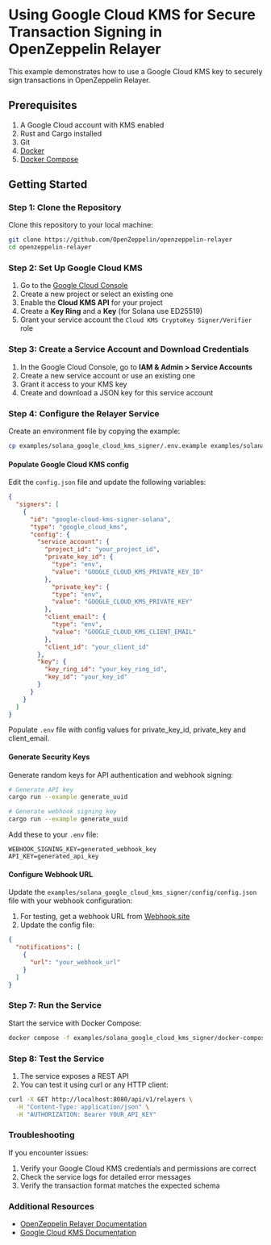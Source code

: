 # Using Google Cloud KMS for Secure Transaction Signing in OpenZeppelin Relayer

This example demonstrates how to use a Google Cloud KMS key to securely sign transactions in OpenZeppelin Relayer.

## Prerequisites

1. A Google Cloud account with KMS enabled
2. Rust and Cargo installed
3. Git
4. [Docker](https://docs.docker.com/get-docker/)
5. [Docker Compose](https://docs.docker.com/compose/install/)

## Getting Started

### Step 1: Clone the Repository

Clone this repository to your local machine:

```bash
git clone https://github.com/OpenZeppelin/openzeppelin-relayer
cd openzeppelin-relayer
```

### Step 2: Set Up Google Cloud KMS

1. Go to the [Google Cloud Console](https://console.cloud.google.com/)
2. Create a new project or select an existing one
3. Enable the **Cloud KMS API** for your project
4. Create a **Key Ring** and a **Key** (for Solana use ED25519)
5. Grant your service account the `Cloud KMS CryptoKey Signer/Verifier` role

### Step 3: Create a Service Account and Download Credentials

1. In the Google Cloud Console, go to **IAM & Admin > Service Accounts**
2. Create a new service account or use an existing one
3. Grant it access to your KMS key
4. Create and download a JSON key for this service account

### Step 4: Configure the Relayer Service

Create an environment file by copying the example:

```bash
cp examples/solana_google_cloud_kms_signer/.env.example examples/solana_google_cloud_kms_signer/.env
```

#### Populate Google Cloud KMS config

Edit the `config.json` file and update the following variables:

```json
{
  "signers": [
    {
      "id": "google-cloud-kms-signer-solana",
      "type": "google_cloud_kms",
      "config": {
        "service_account": {
          "project_id": "your_project_id",
          "private_key_id": {
            "type": "env",
            "value": "GOOGLE_CLOUD_KMS_PRIVATE_KEY_ID"
          },
            "private_key": {
            "type": "env",
            "value": "GOOGLE_CLOUD_KMS_PRIVATE_KEY"
          },
          "client_email": {
            "type": "env",
            "value": "GOOGLE_CLOUD_KMS_CLIENT_EMAIL"
          },
          "client_id": "your_client_id"
        },
        "key": {
          "key_ring_id": "your_key_ring_id",
          "key_id": "your_key_id"
        }
      }
    }
  ]
}
```

Populate `.env` file with config values for private_key_id, private_key and client_email.


#### Generate Security Keys

Generate random keys for API authentication and webhook signing:

```bash
# Generate API key
cargo run --example generate_uuid

# Generate webhook signing key
cargo run --example generate_uuid
```

Add these to your `.env` file:

```env
WEBHOOK_SIGNING_KEY=generated_webhook_key
API_KEY=generated_api_key
```

#### Configure Webhook URL

Update the `examples/solana_google_cloud_kms_signer/config/config.json` file with your webhook configuration:

1. For testing, get a webhook URL from [Webhook.site](https://webhook.site)
2. Update the config file:

```json
{
  "notifications": [
    {
      "url": "your_webhook_url"
    }
  ]
}
```

### Step 7: Run the Service

Start the service with Docker Compose:

```bash
docker compose -f examples/solana_google_cloud_kms_signer/docker-compose.yaml up
```

### Step 8: Test the Service

1. The service exposes a REST API
2. You can test it using curl or any HTTP client:

```bash
curl -X GET http://localhost:8080/api/v1/relayers \
  -H "Content-Type: application/json" \
  -H "AUTHORIZATION: Bearer YOUR_API_KEY"
```

### Troubleshooting

If you encounter issues:

1. Verify your Google Cloud KMS credentials and permissions are correct
2. Check the service logs for detailed error messages
3. Verify the transaction format matches the expected schema

### Additional Resources

- [OpenZeppelin Relayer Documentation](https://docs.openzeppelin.com/relayer)
- [Google Cloud KMS Documentation](https://cloud.google.com/kms/docs)